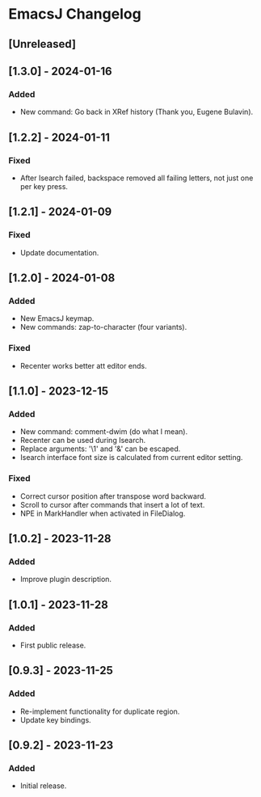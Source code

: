 <!-- Keep a Changelog guide -> https://keepachangelog.com -->

# EmacsJ Changelog

## [Unreleased]

## [1.3.0] - 2024-01-16

### Added
- New command: Go back in XRef history (Thank you, Eugene Bulavin).

## [1.2.2] - 2024-01-11

### Fixed
- After Isearch failed, backspace removed all failing letters, not just one per key press.

## [1.2.1] - 2024-01-09

### Fixed
- Update documentation.

## [1.2.0] - 2024-01-08

### Added
- New EmacsJ keymap.
- New commands: zap-to-character (four variants).

### Fixed
- Recenter works better att editor ends.

## [1.1.0] - 2023-12-15
 
### Added

- New command: comment-dwim (do what I mean).
- Recenter can be used during Isearch.
- Replace arguments: '\1' and '\&' can be escaped.
- Isearch interface font size is calculated from current editor setting.

### Fixed
- Correct cursor position after transpose word backward.
- Scroll to cursor after commands that insert a lot of text.
- NPE in MarkHandler when activated in FileDialog.

## [1.0.2] - 2023-11-28

### Added

- Improve plugin description.

## [1.0.1] - 2023-11-28

### Added

- First public release.

## [0.9.3] - 2023-11-25

### Added

- Re-implement functionality for duplicate region.
- Update key bindings.

## [0.9.2] - 2023-11-23

### Added

- Initial release.
